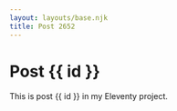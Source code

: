 ```yaml
---
layout: layouts/base.njk
title: Post 2652
---
```


# Post {{ id }}

This is post {{ id }} in my Eleventy project.
